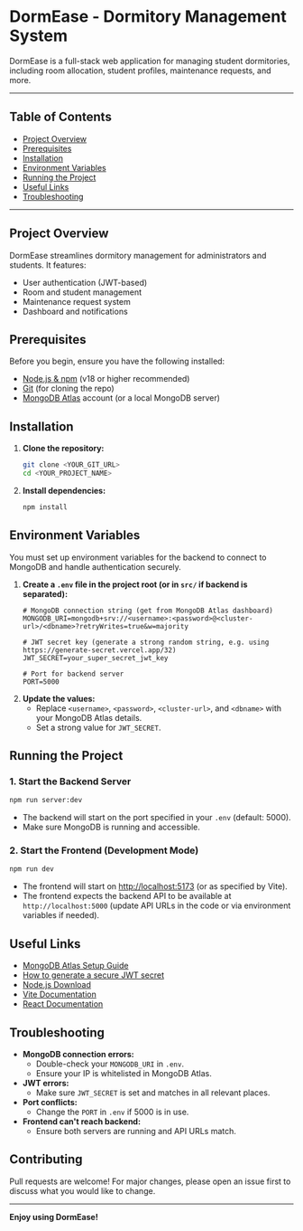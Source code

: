 # DormEase - Dormitory Management System

DormEase is a full-stack web application for managing student dormitories, including room allocation, student profiles, maintenance requests, and more.

---

## Table of Contents
- [Project Overview](#project-overview)
- [Prerequisites](#prerequisites)
- [Installation](#installation)
- [Environment Variables](#environment-variables)
- [Running the Project](#running-the-project)
- [Useful Links](#useful-links)
- [Troubleshooting](#troubleshooting)

---

## Project Overview
DormEase streamlines dormitory management for administrators and students. It features:
- User authentication (JWT-based)
- Room and student management
- Maintenance request system
- Dashboard and notifications

## Prerequisites
Before you begin, ensure you have the following installed:
- [Node.js & npm](https://nodejs.org/) (v18 or higher recommended)
- [Git](https://git-scm.com/) (for cloning the repo)
- [MongoDB Atlas](https://www.mongodb.com/cloud/atlas) account (or a local MongoDB server)

## Installation
1. **Clone the repository:**
   ```sh
   git clone <YOUR_GIT_URL>
   cd <YOUR_PROJECT_NAME>
   ```
2. **Install dependencies:**
   ```sh
   npm install
   ```

## Environment Variables
You must set up environment variables for the backend to connect to MongoDB and handle authentication securely.

1. **Create a `.env` file in the project root (or in `src/` if backend is separated):**
   ```env
   # MongoDB connection string (get from MongoDB Atlas dashboard)
   MONGODB_URI=mongodb+srv://<username>:<password>@<cluster-url>/<dbname>?retryWrites=true&w=majority

   # JWT secret key (generate a strong random string, e.g. using https://generate-secret.vercel.app/32)
   JWT_SECRET=your_super_secret_jwt_key

   # Port for backend server
   PORT=5000
   ```
2. **Update the values:**
   - Replace `<username>`, `<password>`, `<cluster-url>`, and `<dbname>` with your MongoDB Atlas details.
   - Set a strong value for `JWT_SECRET`.

## Running the Project

### 1. Start the Backend Server
```sh
npm run server:dev
```
- The backend will start on the port specified in your `.env` (default: 5000).
- Make sure MongoDB is running and accessible.

### 2. Start the Frontend (Development Mode)
```sh
npm run dev
```
- The frontend will start on [http://localhost:5173](http://localhost:5173) (or as specified by Vite).
- The frontend expects the backend API to be available at `http://localhost:5000` (update API URLs in the code or via environment variables if needed).

## Useful Links
- [MongoDB Atlas Setup Guide](https://www.mongodb.com/docs/atlas/getting-started/)
- [How to generate a secure JWT secret](https://generate-secret.vercel.app/32)
- [Node.js Download](https://nodejs.org/)
- [Vite Documentation](https://vitejs.dev/)
- [React Documentation](https://react.dev/)

## Troubleshooting
- **MongoDB connection errors:**
  - Double-check your `MONGODB_URI` in `.env`.
  - Ensure your IP is whitelisted in MongoDB Atlas.
- **JWT errors:**
  - Make sure `JWT_SECRET` is set and matches in all relevant places.
- **Port conflicts:**
  - Change the `PORT` in `.env` if 5000 is in use.
- **Frontend can't reach backend:**
  - Ensure both servers are running and API URLs match.

## Contributing
Pull requests are welcome! For major changes, please open an issue first to discuss what you would like to change.

---

**Enjoy using DormEase!**
